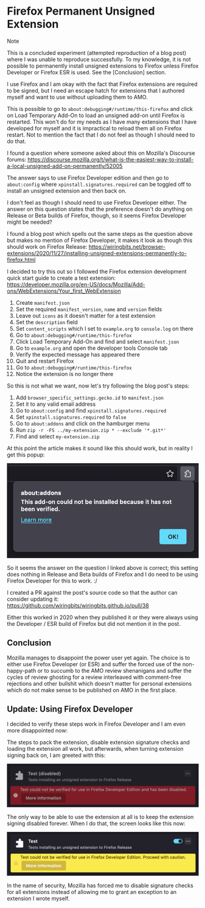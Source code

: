 # Firefox Permanent Unsigned Extension

> [!NOTE]
> This is a concluded experiment (attempted reproduction of a blog post) where I
> was unable to reproduce successfully.
> To my knowledge, it is not possible to permanently install unsigned extensions
> to Firefox unless Firefox Developer or Firefox ESR is used.
> See the [Conclusion] section.

I use Firefox and I am okay with the fact that Firefox extensions are required
to be signed, but I need an escape hatch for extensions that I authored myself
and want to use without uploading them to AMO.

This is possible to go to `about:debugging#/runtime/this-firefox` and click on
Load Temporary Add-On to load an unsigned add-on until Firefox is restarted.
This won't do for my needs as I have many extensions that I have developed for
myself and it is impractical to reload them all on Firefox restart.
Not to mention the fact that I do not feel as though I should need to do that.

I found a question where someone asked about this on Mozilla's Discourse forums:
https://discourse.mozilla.org/t/what-is-the-easiest-way-to-install-a-local-unsigned-add-on-permanently/52005

The answer says to use Firefox Developer edition and then go to `about:config`
where `xpinstall.signatures.required` can be toggled off to install an unsigned
extension and then back on.

I don't feel as though I should need to use Firefox Developer either.
The answer on this question states that the preference doesn't do anything on
Release or Beta builds of Firefox, though, so it seems Firefox Developer might
be needed?

I found a blog post which spells out the same steps as the question above but
makes no mention of Firefox Developer, it makes it look as though this should
work on Firefox Release:
https://wiringbits.net/browser-extensions/2020/11/27/installing-unsigned-extensions-permanently-to-firefox.html

I decided to try this out so I followed the Firefox extension development quick
start guide to create a test extension:
https://developer.mozilla.org/en-US/docs/Mozilla/Add-ons/WebExtensions/Your_first_WebExtension

1. Create `manifest.json`
2. Set the required `manifest_version`, `name` and `version` fields
3. Leave out `icons` as it doesn't matter for a test extension
4. Set the `description` field
5. Set `content_scripts` which I set to `example.org` to `console.log` on there
6. Go to `about:debugging#/runtime/this-firefox`
7. Click Load Temporary Add-On and find and select `manifest.json`
8. Go to `example.org` and open the developer tools Console tab
9. Verify the expected message has appeared there
10. Quit and restart Firefox
11. Go to `about:debugging#/runtime/this-firefox`
12. Notice the extension is no longer there

So this is not what we want, now let's try following the blog post's steps:

1. Add `browser_specific_settings.gecko.id` to `manifest.json`
2. Set it to any valid email address
3. Go to `about:config` and find `xpinstall.signatures.required`
4. Set `xpinstall.signatures.required` to `false`
5. Go to `about:addons` and click on the hamburger menu
6. Run `zip -r -FS ../my-extension.zip * --exclude '*.git*'`
7. Find and select `my-extension.zip`

At this point the article makes it sound like this should work, but in reality
I get this popup:

![](image.png)

So it seems the answer on the question I linked above is correct; this setting
does nothing in Release and Beta builds of Firefox and I do need to be using
Firefox Developer for this to work. :/

I created a PR against the post's source code so that the author can consider
updating it:
https://github.com/wiringbits/wiringbits.github.io/pull/38

Either this worked in 2020 when they published it or they were always using the
Developer / ESR build of Firefox but did not mention it in the post.

## Conclusion

Mozilla manages to disappoint the power user yet again.
The choice is to either use Firefox Developer (or ESR) and suffer the forced use
of the non-happy-path or to succumb to the AMO review shenanigans and suffer the
cycles of review ghosting for a review interleaved with comment-free rejections
and other bullshit which doesn't matter for personal extensions which do not
make sense to be published on AMO in the first place.

## Update: Using Firefox Developer

I decided to verify these steps work in Firefox Developer and I am even more
disappointed now:

The steps to pack the extension, disable extension signature checks and loading
the extension all work, but afterwards, when turning extension signing back on,
I am greeted with this:

![](image-1.png)

The only way to be able to use the extension at all is to keep the extension
signing disabled forever.
When I do that, the screen looks like this now:

![](image-2.png)

In the name of security, Mozilla has forced me to disable signature checks for
all extensions instead of allowing me to grant an exception to an extension I
wrote myself.
